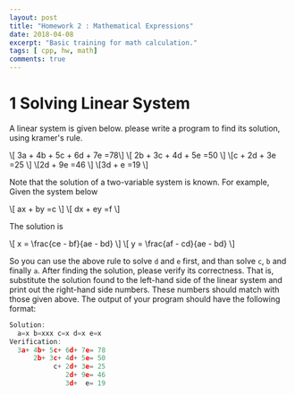 ```yaml
---
layout: post
title: "Homework 2 : Mathematical Expressions"
date: 2018-04-08
excerpt: "Basic training for math calculation."
tags: [ cpp, hw, math]
comments: true
---
```


# 1     Solving Linear System
A linear system is given below. please write a program to find its solution, using kramer's rule.

\\[ 3a + 4b + 5c + 6d + 7e =78\\]
\\[ 2b + 3c + 4d + 5e =50 \\] 
\\[c + 2d + 3e =25 \\] 
\\[2d + 9e =46 \\] 
\\[3d +  e =19 \\]

Note that the solution of a two-variable system is known. For example, Given the system below

\\[ ax  + by =c \\]
\\[ dx  + ey =f \\]

The solution is


\\[ x = \frac{ce - bf}{ae - bd} \\]
\\[ y = \frac{af - cd}{ae - bd} \\]


So you can use the above rule to solve `d` and `e` first, and than solve `c`, `b` and finally `a`. After finding the solution, please verify its correctness. That is, substitute the solution found to the left-hand side of the linear system and print out the right-hand side numbers. These numbers should match with those given above. The output of your program should have the following format:
```c
Solution:
  a=x b=xxx c=x d=x e=x
Verification:
  3a+ 4b+ 5c+ 6d+ 7e= 78
      2b+ 3c+ 4d+ 5e= 50
           c+ 2d+ 3e= 25
              2d+ 9e= 46
              3d+  e= 19
```
